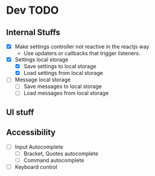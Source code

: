 # Dev TODO

## Internal Stuffs

- [x] Make settings controller not reactive in the reactjs way
  - Use updaters or callbacks that trigger listeners.
- [x] Settings local storage
  - [x] Save settings to local storage
  - [x] Load settings from local storage
- [ ] Message local storage
  - [ ] Save messages to local storage
  - [ ] Load messages from local storage

## UI stuff

## Accessibility

- [ ] Input Autocomplete
  - [ ] Bracket, Quotes autocomplete
  - [ ] Command autocomplete
- [ ] Keyboard control
